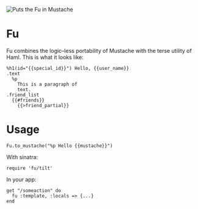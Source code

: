 ![Puts the Fu in Mustache](http://2.bp.blogspot.com/-_i2s2gzRwgw/TZCLNfnXg4I/AAAAAAAAAEg/_fIOfF6cUxw/s1600/the-face-of-fu-manchu-original.jpg)

Fu
==

Fu combines the logic–less portability of Mustache with the terse utility of Haml. This is what it looks like:

    %h1(id="{{special_id}}") Hello, {{user_name}}
    .text
      %p
        This is a paragraph of 
        text.
    .friend_list
      {{#friends}}
        {{>friend_partial}}        
    
Usage
=====

    Fu.to_mustache("%p Hello {{mustache}}")

With sinatra:

    require 'fu/tilt'

In your app:

    get "/someaction" do
      fu :template, :locals => {...}
    end

